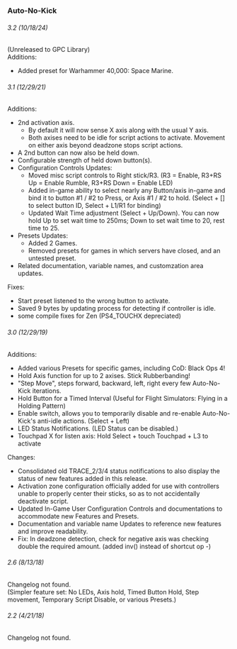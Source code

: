 ### Auto-No-Kick

###### 3.2 (10/18/24)

(Unreleased to GPC Library)  
Additions:
- Added preset for Warhammer 40,000: Space Marine. 


###### 3.1 (12/29/21)

Additions:
- 2nd activation axis. 
	- By default it will now sense X axis along with the usual Y axis. 
	- Both axises need to be idle for script actions to activate. Movement on either axis beyond deadzone stops script actions.
- A 2nd button can now also be held down.
- Configurable strength of held down button(s).
- Configuration Controls Updates:
	- Moved misc script controls to Right stick/R3. (R3 = Enable, R3+RS Up = Enable Rumble, R3+RS Down = Enable LED)
	- Added in-game ability to select nearly any Button/axis in-game and bind it to button #1 / #2 to Press, or Axis #1 / #2 to hold. (Select + [] to select button ID, Select + L1/R1 for binding)
	- Updated Wait Time adjustment (Select + Up/Down). You can now hold Up to set wait time to 250ms; Down to set wait time to 20, rest time to 25.
- Presets Updates:
	- Added 2 Games.
	- Removed presets for games in which servers have closed, and an untested preset.
- Related documentation, variable names, and customzation area updates.

Fixes: 
- Start preset listened to the wrong button to activate.
- Saved 9 bytes by updating process for detecting if controller is idle.
- some compile fixes for Zen (PS4_TOUCHX depreciated)


###### 3.0 (12/29/19)

Additions:
 - Added various Presets for specific games, including CoD: Black Ops 4!
 - Hold Axis function for up to 2 axises. Stick Rubberbanding!
 - "Step Move", steps forward, backward, left, right every few Auto-No-Kick iterations.
 - Hold Button for a Timed Interval (Useful for Flight Simulators: Flying in a Holding Pattern)
 - Enable switch, allows you to temporarily disable and re-enable Auto-No-Kick's anti-idle actions. (Select + Left)
 - LED Status Notifications. (LED Status can be disabled.)
 - Touchpad X for listen axis: Hold Select + touch Touchpad + L3 to activate
 
Changes:
 - Consolidated old TRACE_2/3/4 status notifications to also display the status of new features added in this release.
 - Activation zone configuration officially added for use with controllers unable to properly center their sticks, so as to not accidentally deactivate script.
 - Updated In-Game User Configuration Controls and documentations to accommodate new Features and Presets.
 - Documentation and variable name Updates to reference new features and improve readability.
 - Fix: In deadzone detection, check for negative axis was checking double the required amount. (added inv() instead of shortcut op -)
 
###### 2.6 (8/13/18)
Changelog not found.  
(Simpler feature set: No LEDs, Axis hold, Timed Button Hold, Step movement, Temporary Script Disable, or various Presets.)

###### 2.2 (4/21/18)
Changelog not found.